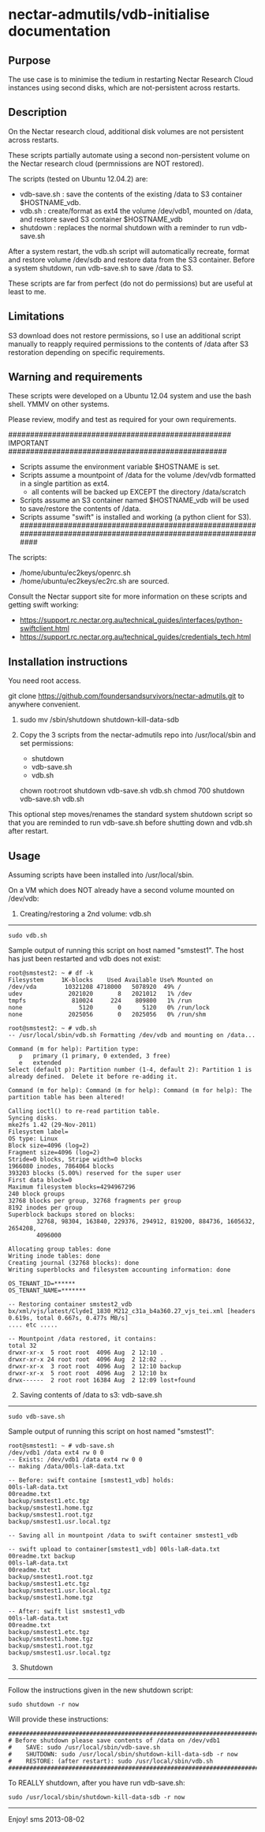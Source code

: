 nectar-admutils/vdb-initialise documentation
============================================

Purpose
-------

The use case is to minimise the tedium in restarting Nectar Research Cloud instances using second disks, which are not-persistent across restarts.

Description
-----------

On the Nectar research cloud, additional disk volumes are not persistent across restarts. 

These scripts partially automate using a second non-persistent volume on the Nectar research cloud (permnissions are NOT restored).

The scripts (tested on Ubuntu 12.04.2) are:
 * vdb-save.sh : save the contents of the existing /data to S3 container $HOSTNAME_vdb.
 * vdb.sh      : create/format as ext4 the volume /dev/vdb1, mounted on /data, and restore saved S3 container $HOSTNAME_vdb
 * shutdown    : replaces the normal shutdown with a reminder to run vdb-save.sh

After a system restart, the vdb.sh script will automatically recreate, format and restore volume /dev/sdb and restore data from the S3 container. Before a system shutdown, run vdb-save.sh to save /data to S3. 

These scripts are far from perfect (do not do permissions) but are useful at least to me.

Limitations
-----------

S3 download does not restore permissions, so I use an additional script manually to reapply 
required permissions to the contents of /data after S3 restoration depending on specific requirements.


Warning and requirements
------------------------

These scripts were developed on a Ubuntu 12.04 system and use the bash shell. YMMV on other systems. 

Please review, modify and test as required for your own requirements.

################################################### IMPORTANT ##################################################
 * Scripts assume the environment variable $HOSTNAME is set.
 * Scripts assume a mountpoint of /data for the volume /dev/vdb formatted in a single partition as ext4.
   * all contents will be backed up EXCEPT the directory /data/scratch
 * Scripts assume an S3 container named $HOSTNAME_vdb will be used to save/restore the contents of /data.
 * Scripts assume "swift" is installed and working (a python client for S3).
################################################################################################################

The scripts:
  * /home/ubuntu/ec2keys/openrc.sh 
  * /home/ubuntu/ec2keys/ec2rc.sh
are sourced. 

Consult the Nectar support site for more information on these scripts and getting swift working:
 * https://support.rc.nectar.org.au/technical_guides/interfaces/python-swiftclient.html
 * https://support.rc.nectar.org.au/technical_guides/credentials_tech.html

Installation instructions
-------------------------

You need root access.

git clone https://github.com/foundersandsurvivors/nectar-admutils.git
to anywhere convenient.

1. sudo mv /sbin/shutdown shutdown-kill-data-sdb
2. Copy the 3 scripts from the nectar-admutils repo into /usr/local/sbin and set permissions: 
   * shutdown 
   * vdb-save.sh 
   * vdb.sh 

    chown root:root shutdown vdb-save.sh vdb.sh
    chmod 700 shutdown vdb-save.sh vdb.sh


This optional step moves/renames the standard system shutdown script so that you are reminded to run vdb-save.sh before shutting down and vdb.sh after restart.

Usage
-----

Assuming scripts have been installed into /usr/local/sbin.

On a VM which does NOT already have a second volume mounted on /dev/vdb:

1. Creating/restoring a 2nd volume: vdb.sh
------------------------------------------

    sudo vdb.sh

Sample output of running this script on host named "smstest1". The host has just been restarted and vdb does not exist:

    root@smstest2: ~ # df -k
    Filesystem     1K-blocks    Used Available Use% Mounted on
    /dev/vda        10321208 4718000   5078920  49% /
    udev             2021020       8   2021012   1% /dev
    tmpfs             810024     224    809800   1% /run
    none                5120       0      5120   0% /run/lock
    none             2025056       0   2025056   0% /run/shm

    root@smstest2: ~ # vdb.sh
    -- /usr/local/sbin/vdb.sh Formatting /dev/vdb and mounting on /data...

    Command (m for help): Partition type:
       p   primary (1 primary, 0 extended, 3 free)
       e   extended
    Select (default p): Partition number (1-4, default 2): Partition 1 is already defined.  Delete it before re-adding it.

    Command (m for help): Command (m for help): Command (m for help): The partition table has been altered!

    Calling ioctl() to re-read partition table.
    Syncing disks.
    mke2fs 1.42 (29-Nov-2011)
    Filesystem label=
    OS type: Linux
    Block size=4096 (log=2)
    Fragment size=4096 (log=2)
    Stride=0 blocks, Stripe width=0 blocks
    1966080 inodes, 7864064 blocks
    393203 blocks (5.00%) reserved for the super user
    First data block=0
    Maximum filesystem blocks=4294967296
    240 block groups
    32768 blocks per group, 32768 fragments per group
    8192 inodes per group
    Superblock backups stored on blocks:
            32768, 98304, 163840, 229376, 294912, 819200, 884736, 1605632, 2654208,
            4096000

    Allocating group tables: done
    Writing inode tables: done
    Creating journal (32768 blocks): done
    Writing superblocks and filesystem accounting information: done

    OS_TENANT_ID=******
    OS_TENANT_NAME=*******

    -- Restoring container smstest2_vdb
    bx/xml/vjs/latest/ClydeI_1830_M212_c31a_b4a360.27_vjs_tei.xml [headers 0.619s, total 0.667s, 0.477s MB/s]
    .... etc .....

    -- Mountpoint /data restored, it contains:
    total 32
    drwxr-xr-x  5 root root  4096 Aug  2 12:10 .
    drwxr-xr-x 24 root root  4096 Aug  2 12:02 ..
    drwxr-xr-x  3 root root  4096 Aug  2 12:10 backup
    drwxr-xr-x  5 root root  4096 Aug  2 12:10 bx
    drwx------  2 root root 16384 Aug  2 12:09 lost+found


2. Saving contents of /data to s3: vdb-save.sh
----------------------------------------------

    sudo vdb-save.sh

Sample output of running this script on host named "smstest1":

    root@smstest1: ~ # vdb-save.sh
    /dev/vdb1 /data ext4 rw 0 0
    -- Exists: /dev/vdb1 /data ext4 rw 0 0
    -- making /data/00ls-laR-data.txt

    -- Before: swift containe [smstest1_vdb] holds:
    00ls-laR-data.txt
    00readme.txt
    backup/smstest1.etc.tgz
    backup/smstest1.home.tgz
    backup/smstest1.root.tgz
    backup/smstest1.usr.local.tgz

    -- Saving all in mountpoint /data to swift container smstest1_vdb

    -- swift upload to container[smstest1_vdb] 00ls-laR-data.txt 00readme.txt backup
    00ls-laR-data.txt
    00readme.txt
    backup/smstest1.root.tgz
    backup/smstest1.etc.tgz
    backup/smstest1.usr.local.tgz
    backup/smstest1.home.tgz

    -- After: swift list smstest1_vdb
    00ls-laR-data.txt
    00readme.txt
    backup/smstest1.etc.tgz
    backup/smstest1.home.tgz
    backup/smstest1.root.tgz
    backup/smstest1.usr.local.tgz


3. Shutdown
-----------

Follow the instructions given in the new shutdown script:

    sudo shutdown -r now

Will provide these instructions:

    ######################################################################################
    # Before shutdown please save contents of /data on /dev/vdb1
    #    SAVE: sudo /usr/local/sbin/vdb-save.sh
    #    SHUTDOWN: sudo /usr/local/sbin/shutdown-kill-data-sdb -r now
    #    RESTORE: (after restart): sudo /usr/local/sbin/vdb.sh
    ######################################################################################

To REALLY shutdown, after you have run vdb-save.sh:

    sudo /usr/local/sbin/shutdown-kill-data-sdb -r now

--- 
Enjoy!
sms 2013-08-02
